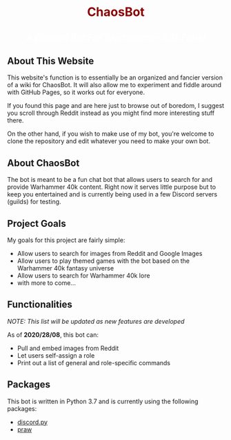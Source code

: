 <html>
  <body>
      <center><h1 style="color:DarkRed;"><b>ChaosBot</b></h1>
      <h2 style="color:White;"><i>A Discord Bot For Warhammer 40k Fans!</i></h2></center>
  </body>
</html>

## About This Website

This website's function is to essentially be an organized and fancier version
of a wiki for ChaosBot.
It will also allow me to experiment and fiddle around with GitHub Pages, so
it works out for everyone.

If you found this page and are here just to browse out of boredom, I suggest
you scroll through Reddit instead as you might find more interesting
stuff there.

On the other hand, if you wish to make use of my bot, you're welcome to clone
the repository and edit whatever you need to make your own bot.

## About ChaosBot

The bot is meant to be a fun chat bot that allows users to search for and
provide Warhammer 40k content.
Right now it serves little purpose but to keep you entertained and is
currently being used in a few Discord servers (guilds) for testing.

## Project Goals

My goals for this project are fairly simple:

* Allow users to search for images from Reddit and Google Images
* Allow users to play themed games with the bot based on the Warhammer
40k fantasy universe
* Allow users to search for Warhammer 40k lore
* with more to come...

## Functionalities

*NOTE: This list will be updated as new features are developed*

As of **2020/28/08**, this bot can:

* Pull and embed images from Reddit
* Let users self-assign a role
* Print out a list of general and role-specific commands

## Packages

This bot is written in Python 3.7 and is currently using the following packages:

* [discord.py](https://discordpy.readthedocs.io/en/latest/index.html "Discord.py API Documentation")
* [praw](https://praw.readthedocs.io/en/latest/index.html "PRAW Documentation")
